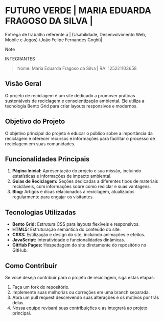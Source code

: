 # FUTURO VERDE | MARIA EDUARDA FRAGOSO DA SILVA |
Entrega de trabalho referente a | (Usabilidade, Desenvolvimento Web, Mobile e Jogos) (João Felipe Fernandes Coghi)|
> [!NOTE]
>INTEGRANTES

> Nome: Maria Eduarda Fragoso da Silva | RA: 125221103658 <BR>

## Visão Geral

O projeto de reciclagem é um site dedicado a promover práticas sustentáveis ​​de reciclagem e conscientização ambiental. Ele utiliza a tecnologia Bento Grid para criar layouts responsivos e modernos.

## Objetivo do Projeto

O objetivo principal do projeto é educar o público sobre a importância da reciclagem e oferecer recursos e informações para facilitar o processo de reciclagem em suas comunidades.

## Funcionalidades Principais

1. **Página Inicial:** Apresentação do projeto e sua missão, incluindo estatísticas e informações de impacto ambiental.
2. **Guias de Reciclagem:** Seções dedicadas a diferentes tipos de materiais recicláveis, com informações sobre como reciclar e suas vantagens.
3. **Blog:** Artigos e dicas relacionados à reciclagem, atualizados regularmente para engajar os visitantes.

## Tecnologias Utilizadas

- **Bento Grid:** Estrutura CSS para layouts flexíveis e responsivos.
- **HTML5:** Estruturação semântica do conteúdo do site.
- **CSS3:** Estilização e design do site, incluindo animações e efeitos.
- **JavaScript:** Interatividade e funcionalidades dinâmicas.
- **GitHub Pages:** Hospedagem do site diretamente do repositório no GitHub.

## Como Contribuir

Se você deseja contribuir para o projeto de reciclagem, siga estas etapas:

1. Faça um fork do repositório.
2. Implemente suas melhorias ou correções em uma branch separada.
3. Abra um pull request descrevendo suas alterações e os motivos por trás delas.
4. Nossa equipe revisará suas contribuições e as integrará ao projeto principal.
